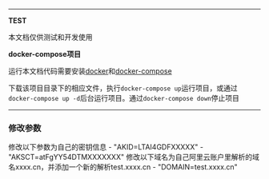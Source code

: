 ***
**TEST**

本文档仅供测试和开发使用

**docker-compose项目**

运行本文档代码需要安装[docker](https://www.runoob.com/docker/docker-tutorial.html)和[docker-compose](https://www.runoob.com/docker/docker-compose.html)

下载该项目目录下的相应文件，执行`docker-compose up`运行项目，或通过`docker-compose up -d`后台运行项目。通过`docker-compose down`停止项目

***

### 修改参数

修改以下参数为自己的密钥信息
      - "AKID=LTAI4GDFXXXXX"
      - "AKSCT=atFgYY54DTMXXXXXXX"
修改以下域名为自己阿里云账户里解析的域名xxxx.cn，并添加一个新的解析test.xxxx.cn
      - "DOMAIN=test.xxxx.cn"
